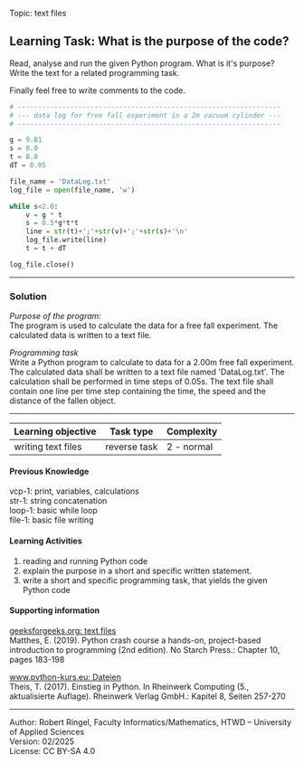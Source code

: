 Topic: text files

## Learning Task: What is the purpose of the code?

Read, analyse and run the given Python program. What is it's purpose?
Write the text for a related programming task.

Finally feel free to write comments to the code.

``` python
# -----------------------------------------------------------------
# --- data log for free fall experiment in a 2m vacuum cylinder ---
# -----------------------------------------------------------------

g = 9.81
s = 0.0
t = 0.0
dT = 0.05

file_name = 'DataLog.txt'
log_file = open(file_name, 'w')

while s<2.0:
    v = g * t
    s = 0.5*g*t*t
    line = str(t)+';'+str(v)+';'+str(s)+'\n'
    log_file.write(line)
    t = t + dT

log_file.close()
```

---------------------------------------

### Solution

*Purpose of the program:*  
The program is used to calculate the data for a free fall experiment. The 
calculated data is written to a text file.

*Programming task*  
Write a Python program to calculate to data for a 2.00m free fall 
experiment. The calculated data shall be written to a text file named 
'DataLog.txt'. The calculation shall be performed in time steps of 0.05s. 
The text file shall contain one line per time step containing the time,
the speed and the distance of the fallen object.

---------------------------------------

| **Learning objective**                         | **Task type**   | **Complexity** |
| ---------------------------------------------- | --------------- | -------------- |
| writing text files                             | reverse task    | 2 - normal     |  

#### Previous Knowledge

vcp-1: print, variables, calculations  
str-1: string concatenation  
loop-1: basic while loop  
file-1: basic file writing  

#### Learning Activities

1) reading and running Python code
2) explain the purpose in a short and specific written statement.
3) write a short and specific programming task, that yields the given Python code

#### Supporting information

[geeksforgeeks.org: text files](https://www.geeksforgeeks.org/reading-writing-text-files-python/)  
Matthes, E. (2019). Python crash course a hands-on, project-based introduction to programming (2nd edition). No Starch Press.: Chapter 10, pages 183-198  

[www.python-kurs.eu: Dateien](https://www.python-kurs.eu/python3_dateien.php)  
Theis, T. (2017). Einstieg in Python. In Rheinwerk Computing (5., aktualisierte Auflage). Rheinwerk Verlag GmbH.: Kapitel 8, Seiten 257-270

---------------------------------------
Author: Robert Ringel, Faculty Informatics/Mathematics, HTWD – University of Applied Sciences  
Version: 02/2025  
License: CC BY-SA 4.0